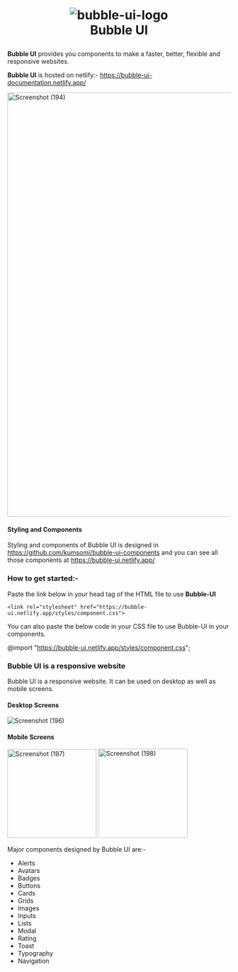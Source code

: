 <h1 align="center">

  ![bubble-ui-logo](https://user-images.githubusercontent.com/54243544/190583179-ee44a06f-ad89-4bf1-8f70-ad0b77e1e439.png)
<br/>
  Bubble UI
</h1>
<strong>Bubble UI</strong> provides you components to make a faster, better, flexible and responsive websites.

<strong>Bubble UI</strong> is hosted on netlify:- https://bubble-ui-documentation.netlify.app/

<img width="959" alt="Screenshot (194)" src="https://user-images.githubusercontent.com/54243544/190583845-7babfba5-2d35-4ad7-b987-257938c46a2f.png">

#### Styling and Components
Styling and components of Bubble UI is designed in https://github.com/kumsomi/bubble-ui-components and you can see all those components at https://bubble-ui.netlify.app/

### How to get started:- 
Paste the link below in your head tag of the HTML file to use <strong>Bubble-UI</strong>

    <link rel="stylesheet" href="https://bubble-ui.netlify.app/styles/component.css">

You can also paste the below code in your CSS file to use Bubble-UI in your components.

@import "https://bubble-ui.netlify.app/styles/component.css";

### Bubble UI is a responsive website
Bubble UI is a responsive website. It can be  used on desktop as well as mobile screens.

#### Desktop Screens
![Screenshot (196)](https://user-images.githubusercontent.com/54243544/190585649-cce6b863-991f-4165-ba78-9d5f203205b1.png)


#### Mobile Screens
<img width="201" alt="Screenshot (197)" src="https://user-images.githubusercontent.com/54243544/190587516-a33c84d1-0160-493a-9c0b-7c0f87622046.png">
<img width="202" alt="Screenshot (198)" src="https://user-images.githubusercontent.com/54243544/190587524-ef35b30d-1b5c-42bf-96fb-ff3b5153bed9.png">

Major components designed by Bubble UI are:- 
- Alerts
- Avatars
- Badges
- Buttons
- Cards
- Grids
- Images
- Inputs
- Lists
- Modal
- Rating
- Toast
- Typography
- Navigation

